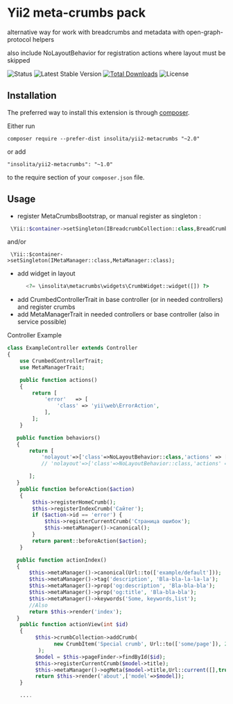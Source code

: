Yii2 meta-crumbs pack
=====================
alternative way for work with breadcrumbs and metadata with open-graph-protocol helpers

also include NoLayoutBehavior for registration actions where layout must be skipped


![Status](https://travis-ci.org/Insolita/yii2-metacrumbs.svg?branch=master)
![Latest Stable Version](https://img.shields.io/packagist/v/insolita/yii2-metacrumbs.svg)
[![Total Downloads](https://img.shields.io/packagist/dt/insolita/yii2-metacrumbs.svg)](https://packagist.org/packages/insolita/yii2-metacrumbs)
![License](https://img.shields.io/packagist/l/insolita/yii2-metacrumbs.svg)



Installation
------------

The preferred way to install this extension is through [composer](http://getcomposer.org/download/).

Either run

```
composer require --prefer-dist insolita/yii2-metacrumbs "~2.0"
```

or add

```
"insolita/yii2-metacrumbs": "~1.0"
```

to the require section of your `composer.json` file.


Usage
-----

 - register MetaCrumbsBootstrap, or manual register as singleton  :

```php
 \Yii::$container->setSingleton(IBreadcrumbCollection::class,BreadCrumbs::class);
 ```
and/or
```
 \Yii::$container->setSingleton(IMetaManager::class,MetaManager::class);

```

 - add widget in layout
 ```php
       <?= \insolita\metacrumbs\widgets\CrumbWidget::widget([]) ?>
 ```

 - add CrumbedControllerTrait in base controller (or in needed controllers) and register crumbs
 - add MetaManagerTrait in needed controllers or base controller (also in service possible)

 Controller Example

 ```php
 class ExampleController extends Controller
 {
     use CrumbedControllerTrait;
     use MetaManagerTrait;

     public function actions()
     {
         return [
             'error'   => [
                 'class' => 'yii\web\ErrorAction',
             ],
         ];
     }

    public function behaviors()
    {
        return [
            'nolayout'=>['class'=>NoLayoutBehavior::class,'actions' => ['ajax']]
            // 'nolayout'=>['class'=>NoLayoutBehavior::class,'actions' => ['index','about'],'except'=>true]

        ];
    }
     public function beforeAction($action)
     {
         $this->registerHomeCrumb();
         $this->registerIndexCrumb('Сайтег');
         if ($action->id == 'error') {
             $this->registerCurrentCrumb('Страница ошибок');
             $this->metaManager()->canonical();
         }
         return parent::beforeAction($action);
     }

    public function actionIndex()
    {
        $this->metaManager()->canonical(Url::to(['example/default']));
        $this->metaManager()->tag('description', 'Bla-bla-la-la-la');
        $this->metaManager()->prop('og:description', 'Bla-bla-bla');
        $this->metaManager()->prop('og:title', 'Bla-bla-bla');
        $this->metaManager()->keywords('Some, keywords,list');
        //Also
        return $this->render('index');
    }
     public function actionView(int $id)
     {
          $this->crumbCollection->addCrumb(
                new CrumbItem('Special crumb', Url::to(['some/page']), 20, ['target' => '_blank'])
           );
          $model = $this->pageFinder->findById($id);
          $this->registerCurrentCrumb($model->title);
          $this->metaManager()->ogMeta($model->title,Url::current([],true),$model->description,$model->cover,'article');
          return $this->render('about',['model'=>$model]);
     }

     ....
 ```
